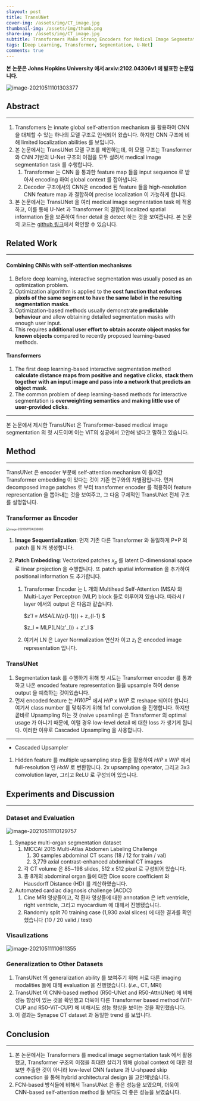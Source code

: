 ```yaml
---
slayout: post
title: TransUNet
cover-img: /assets/img/CT_image.jpg
thumbnail-img: /assets/img/thumb.png
share-img: /assets/img/CT_image.jpg
subtitle: Transformers Make Strong Encoders for Medical Image Segmentation
tags: [Deep Learning, Transformer, Segmentation, U-Net]
comments: true
---
```


**본 논문은 Johns Hopkins University 에서 arxiv:2102.04306v1 에 발표한 논문입니다.**

![image-20210511101303377](../assets/post_img/image-20210511101303377.png)



## Abstract

---

1. Transfomers 는 innate global self-attention mechanism 을 활용하여 CNN 을 대체할 수 있는 하나의 모델 구조로 인식되어 왔습니다. 하지만 CNN 구조에 비해 limited localization abilities 를 보입니다.
2. 본 논문에서는 TransUNet 모델 구조를 제안하는데, 이 모델 구조는 Transformer 와 CNN 기반의 U-Net 구조의 이점을 모두 살려서 medical image segmentation task 를 수행합니다.
   1. Transformer 는 CNN 을 통과한 feature map 들을 input sequence 로 받아서 encoding 하여 global context 를 잡아냅니다.
   2. Decoder 구조에서의 CNN은 encoded 된 feature 들을 high-resolution CNN feature map 과 결합하여 precise localization 이 가능하게 합니다.
3. 본 논문에서는 TransUNet 을 여러 medical image segmentation task 에 적용하고, 이를 통해 U-Net 과 Transformer 의 결합이 localized spatial information 들을 보존하여 finer detail 을 detect 하는 것을 보여줍니다. 본 논문의 코드는 [github 링크](https://github.com/Beckschen/TransUNet)에서 확인할 수 있습니다.



## Related Work

---

#### Combining CNNs with self-attention mechanisms

1. Before deep learning, interactive segmentation was usually posed as an optimization problem.
2. Optimization algorithm is applied to the **cost function that enforces pixels of the same segment to have the same label in the resulting segmentation masks**.
3. Optimization-based methods usually demonstrate **predictable behaviour** and allow obtaining detailed segmentation masks with enough user input.
4. This requires **additional user effort to obtain accrate object masks for known objects** compared to recently proposed learning-based methods.

#### Transformers

1. The first deep learning-based interactive segmentation method **calculate distance maps from positive and negative clicks**, **stack them together with an input image and pass into a network that predicts an object mask**.
2. The common problem of deep learning-based methods for interactive segmentation is **overweighting semantics** and **making little use of user-provided clicks**.

---

본 논문에서 제시한 TransUNet 은 Transformer-based medical image segmentation 의 첫 시도이며 이는 ViT의 성공에서 고안해 냈다고 말하고 있습니다.



## Method

---

TransUNet 은 encoder 부분에 self-attention mechanism 이 들어간 Transformer embedding 이 있다는 것이 기존 연구와의 차별점입니다. 먼저 decomposed image patches 로 부터 transformer encoder 를 적용하여 feature representation 을 뽑아내는 것을 보여주고, 그 다음 구체적인 TransUNet 전체 구조를 설명합니다.



### Transformer as Encoder

<img src="../assets/post_img/image-20210511104236086.png" alt="image-20210511104236086" style="zoom:50%;" />

1. **Image Sequentialization**:  먼저 기존 다른 Transformer 와 동일하게  P*P 의 patch 를 N 개 생성합니다.

2. **Patch Embedding**: Vectorized patches $x_p$ 를 latent D-dimensional space 로 linear projection 을 수행합니다. 또 patch spatial information 을 추가하여 positional information 도 추가합니다.

   1. Transformer Encoder 는 L 개의 Multihead Self-Attention (MSA) 와 Multi-Layer Perceptron (MLP) block 들로 이루어져 있습니다. 따라서 $l$ layer 에서의 output 은 다음과 같습니다.

      $z'_l = MSA(LN(z_{l-1})) + z_{l-1} $

      $z_l = MLP(LN(z'_l)) + z'_l $

   2. 여기서 LN 은 Layer Normalization 연산자 이고 $z_l$ 은 encoded image representation 입니다.



### TransUNet

1. Segmentation task 를 수행하기 위해 첫 시도는 Transformer encoder 를 통과하고 나온 encoded feature representation 들을 upsample 하여 dense output 을 예측하는 것이었습니다. 
2. 먼저 encoded feature 는 $HW/P^2$ 에서 $H/P$ x $W/P$ 로 reshape 되어야 합니다. 여기서 class number 를 맞춰주기 위해 1x1 convolution 을 진행합니다. 하지만 곧바로 Upsampling 하는 것 (naive upsamling) 은 Transformer 의 optimal usage 가 아니기 때문에, 이럴 경우 low-level detail 에 대한 loss 가 생기게 됩니다. 이러한 이유로 Cascaded Upsampling 을 사용합니다.

---

- Cascaded Upsampler

1. Hidden feature 를 multiple upsampling step 들을 활용하여 $H/P$ x $W/P$ 에서 full-resolution 인 $H$x$W$ 로 변환합니다. 2x upsampling operator, 그리고 3x3 convolution layer, 그리고 ReLU 로 구성되어 있습니다.



## Experiments and Discussion

---

### Dataset and Evaluation

![image-20210511110129757](../assets/post_img/image-20210511110129757.png)

1. Synapse multi-organ segmentation dataset 
   1. MICCAI 2015 Multi-Atlas Abdomen Labeling Challenge
      1. 30 samples abdominal CT scans (18 / 12 for train / val)
      2. 3,779 axial contrast-enhanced abdominal CT images
   2. 각 CT volume 은 85~198 slides, 512 x 512 pixel 로 구성되어 있습니다.
   3. 총 8개의 abdominal organ 들에 대한 Dice score coefficient 와 Hausdorff Distance (HD) 를 계산하였습니다.
2. Automated cardiac diagnosis challenge (ACDC)
   1. Cine MRI 영상들이고, 각 환자 영상들에 대한 annotation 은 left ventricle, right ventricle, 그리고 myocardium 에 대해서 진행됐습니다. 
   2. Randomly split 70 training case (1,930 axial slices) 에 대한 결과를 확인했습니다 (10 / 20 valid / test)



### Visaulizations

![image-20210511110611355](../assets/post_img/image-20210511110611355.png)



### Generalization to Other Datasets

1. TransUNet 의 generalization ability 를 보여주기 위해 서로 다른 imaging modalities 들에 대해 evaluation 을 진행했습니다. ($i.e.,$ CT, MRI)
2. TransUNet 이 CNN-based method (R50-UNet and R50-AttnUNet) 에 비해 성능 향상이 있는 것을 확인했고 더욱이 다른 Transformer based method (ViT-CUP and R50-ViT-CUP) 에 비해서도 성능 향상을 보이는 것을 확인했습니다. 
3. 이 결과는 Synapse CT dataset 과 동일한 trend 를 보입니다.



## Conclusion

---

1. 본 논문에서는 Transformers 를 medical image segmentation task 에서 활용했고, Transformer 구조의 이점을 최대한 살리기 위해 global context 에 대한 정보만 추출한 것이 아니라 low-level CNN faeture 과 U-shpaed skip connection 을 통해 hybrid architectural design 을 고안해냈습니다.
2. FCN-based 방식들에 비해서 TransUNet 은 좋은 성능을 보였으며, 더욱이 CNN-based self-attention method 들 보다도 더 좋은 성능을 보였습니다.

